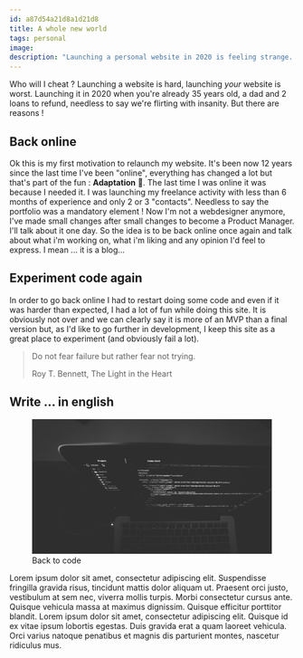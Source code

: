 ```yaml
---
id: a87d54a21d8a1d21d8
title: A whole new world
tags: personal
image: 
description: "Launching a personal website in 2020 is feeling strange. Even worst when it's been 10 years you're not existing anymore online. "
---
```


<p class="lead">Who will I cheat ? Launching a website is hard, launching <em>your</em> website is worst. Launching it in 2020 when you're already 35 years old, a dad and 2 loans to refund, needless to say we're flirting with insanity. But there are reasons ! </p>


## Back online

Ok this is my first motivation to relaunch my website. It's been now 12 years since the last time I've been "online", everything has changed a lot but that's part of the fun : __Adaptation__ 💪. 
The last time I was online it was because I needed it. I was launching my freelance activity with less than 6 months of experience and only 2 or 3 "contacts". Needless to say the portfolio was a mandatory element ! 
Now I'm not a webdesigner anymore, I've made small changes after small changes to become a Product Manager. I'll talk about it one day. So the idea is to be back online once again and talk about what i'm working on, what i'm liking and any opinion I'd feel to express. I mean ... it is a blog...

## Experiment code again

In order to go back online I had to restart doing some code and even if it was harder than expected, I had a lot of fun while doing this site. It is obviously not over and we can clearly say it is more of an <accr>MVP</accr> than a final version but, as I'd like to go further in development, I keep this site as a great place to experiment (and obviously fail a lot).

<blockquote cite="paulo coehlo">
    <p>Do not fear failure but rather fear not trying.</p>
    <footer>Roy T. Bennett, The Light in the Heart</footer>  
</blockquote>


## Write ... in english

<figure class="extent">
    <img src="back-to-code.jpg" />
    <figcaption>Back to code</figcaption>  
</figure>


<p class="multi-column">
    Lorem ipsum dolor sit amet, consectetur adipiscing elit. Suspendisse fringilla gravida risus, tincidunt mattis dolor aliquam ut. Praesent orci justo, vestibulum at sem nec, viverra mollis turpis. Morbi consectetur cursus ante. Quisque vehicula massa at maximus dignissim. Quisque efficitur porttitor blandit. Lorem ipsum dolor sit amet, consectetur adipiscing elit. Quisque id ex vitae ipsum lobortis egestas. Duis gravida erat a quam laoreet vehicula. Orci varius natoque penatibus et magnis dis parturient montes, nascetur ridiculus mus.
</p>